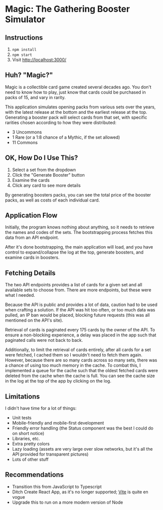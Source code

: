 # Magic: The Gathering Booster Simulator

## Instructions

1. `npm install`
1. `npm start`
1. Visit [http://localhost:3000/](http://localhost:3000/)

## Huh? "Magic?"

Magic is a collectible card game created several decades ago.
You don't need to know how to play, just know that cards
could be purchased in packs of 15, and vary in rarity.

This application simulates opening packs from various sets
over the years, with the latest release at the bottom
and the earliest release at the top. Generating a booster pack
will select cards from that set, with specific rarities chosen
according to how they were distributed:

- 3 Uncommons
- 1 Rare (or a 1:8 chance of a Mythic, if the set allowed)
- 11 Commons

## OK, How Do I Use This?

1. Select a set from the dropdown
1. Click the "Generate Booster" button
1. Examine the cards
1. Click any card to see more details

By generating boosters packs, you can see the total price
of the booster packs, as well as costs of each individual card.

## Application Flow

Initially, the program knows nothing about anything,
so it needs to retrieve the names and codes of the sets.
The bootstrapping process fetches this data from
an API endpoint.

After it's done bootstrapping, the main application will load,
and you have control to expand/collapse the log at the top,
generate boosters, and examine cards in boosters.

## Fetching Details

The two API endpoints provides a list of cards for a given set
and all available sets to choose from. There are more endpoints,
but these were what I needed.

Because the API is public and provides a lot of data,
caution had to be used when crafting a solution.
If the API was hit too often, or too much data was pulled,
an IP ban would be placed, blocking future requests
(this was all mentioned on the API's site).

Retrieval of cards is paginated every 175 cards by the owner
of the API. To ensure a non-blocking experience, a delay was placed
in the app such that paginated calls were not back to back.

Additionally, to limit the retrieval of cards entirely,
after all cards for a set were fetched, I cached them
so I wouldn't need to fetch them again. However, because there are
so many cards across so many sets, there was a chance of using
too much memory in the cache. To combat this, I implemented
a queue for the cache such that the oldest fetched cards
were deleted from the cache when the cache is full.
You can see the cache size in the log at the top of the app
by clicking on the log.

## Limitations

I didn't have time for a lot of things:

- Unit tests
- Mobile-friendly and mobile-first development
- Friendly error handling (the Status component was the best
  I could do on short notice)
- Libraries, etc.
- Extra pretty colors
- Lazy loading (assets are very large over slow networks,
  but it's all the API provided for transparent pictures)
- Lots of other stuff

## Recommendations

- Transition this from JavaScript to Typescript
- Ditch Create React App, as it's no longer supported;
  [Vite](https://vitejs.dev/) is quite en vogue
- Upgrade this to run on a more modern version of Node
